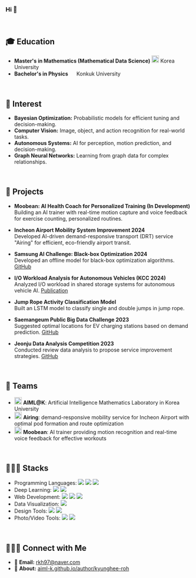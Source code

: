 ### Hi 👋

</br>

## 🎓 Education

- **Master's in Mathematics (Mathematical Data Science)**
  <img src="https://tse4.mm.bing.net/th?id=OIP.ywoAbEb_rusVR5ZQbmYFMgHaEO&w=270&h=270&c=7" width="20"/> Korea University
- **Bachelor's in Physics**  <img src="https://tse3.mm.bing.net/th?id=OIP.O24kpGzABOyqAXQCrSzBxgAAAA&w=400&h=400&c=7" width="15"/> Konkuk University



</br>

## 🌳 Interest

- **Bayesian Optimization:** Probabilistic models for efficient tuning and decision-making.  
- **Computer Vision:** Image, object, and action recognition for real-world tasks.  
- **Autonomous Systems:** AI for perception, motion prediction, and decision-making.  
- **Graph Neural Networks:** Learning from graph data for complex relationships.


</br>

## 🚀 Projects
- **Moobean: AI Health Coach for Personalized Training (In Development)**
  Building an AI trainer with real-time motion capture and voice feedback for exercise counting, personalized routines.

- **Incheon Airport Mobility System Improvement 2024**  
  Developed AI-driven demand-responsive transport (DRT) service "Airing" for efficient, eco-friendly airport transit.

- **Samsung AI Challenge: Black-box Optimization 2024**  
  Developed an offline model for black-box optimization algorithms. [GitHub](https://github.com/kyungheee/2024-Samsung-AI-Challenge-Black-box-Optimization)

- **I/O Workload Analysis for Autonomous Vehicles (KCC 2024)**  
  Analyzed I/O workload in shared storage systems for autonomous vehicle AI. [Publication](https://aiml-k.github.io/publication/2024kcc-roh-kim-lee-lee-jin-lee/)

- **Jump Rope Activity Classification Model**  
  Built an LSTM model to classify single and double jumps in jump rope.
  
- **Saemangeum Public Big Data Challenge 2023**  
  Suggested optimal locations for EV charging stations based on demand prediction. [GitHub](https://github.com/kyungheee/2023_Saemangeum_Data_Analysis_Competition)

- **Jeonju Data Analysis Competition 2023**  
  Conducted review data analysis to propose service improvement strategies. [GitHub](https://github.com/kyungheee/2023_Jeonju_Data_Analysis_Competition)

</br>

## 👥 Teams
- [<img src="https://avatars.githubusercontent.com/u/63897625?s=200&v=4" width="20"/>](https://github.com/airing-ku) **AIML@K**: Artificial Intelligence Mathematics Laboratory in Korea University
- [<img src="https://avatars.githubusercontent.com/u/186797904?s=200&v=4" width="20"/>](https://github.com/airing-ku) **Airing**: demand-responsive mobility service for Incheon Airport with optimal pod formation and route optimization
- [<img src="https://avatars.githubusercontent.com/u/194212824?s=200&v=4" width="20"/>](https://github.com/moobean) **Moobean**: AI trainer providing motion recognition and real-time voice feedback for effective workouts 

</br>

## 👩🏻‍💻 Stacks
- Programming Languages: <img src="https://img.shields.io/badge/Python-3776AB?style=plastic&logo=Python&logoColor=white"/> <img src="https://img.shields.io/badge/C-36454F?style=plastic&logo=C&logoColor=white"/>  <img src="https://img.shields.io/badge/SQL-006400?style=plastic&logo=MySQL&logoColor=white"/>
- Deep Learning: <img src="https://img.shields.io/badge/PyTorch-DD0700?style=plastic&logo=pytorch&logoColor=white"/> <img src="https://img.shields.io/badge/TensorFlow-FF6F00?style=plastic&logo=tensorflow&logoColor=white"/>
- Web Development: <img src="https://img.shields.io/badge/HTML5-E34F26?style=plastic&logo=HTML5&logoColor=white"/> <img src="https://img.shields.io/badge/CSS3-1572B6?style=plastic&logo=CSS3&logoColor=white"/> <img src="https://img.shields.io/badge/JavaScript-F7DF1E?style=plastic&logo=JavaScript&logoColor=black"/>
- Data Visualization: <img src="https://img.shields.io/badge/Tableau-004088?style=plastic&logo=Tableau&logoColor=white"/>
- Design Tools: <img src="https://img.shields.io/badge/Figma-F24E1E?style=plastic&logo=Figma&logoColor=white"/> <img src="https://img.shields.io/badge/Blender-E87D0D?style=plastic&logo=Blender&logoColor=white"/>
- Photo/Video Tools: <img src="https://img.shields.io/badge/Lightroom_Classic-0A3D62?style=plastic&logo=adobe-lightroom&logoColor=white"/> <img src="https://img.shields.io/badge/Premiere_Pro-4B0082?style=plastic&logo=adobe-premiere-pro&logoColor=white"/>

</br>

## 🙋🏻‍♀️ Connect with Me
- 💌 **Email:** [rkh97@naver.com](mailto:rkh97@naver.com)  
- 🔗 **About:** [aiml-k.github.io/author/kyunghee-roh](https://aiml-k.github.io/author/kyunghee-roh/)


</br>
<!--
**kyungheee/kyungheee** is a ✨ _special_ ✨ repository because its `README.md` (this file) appears on your GitHub profile.

Here are some ideas to get you started:

- 🔭 I’m currently working on ...
- 🌱 I’m currently learning ...
- 👯 I’m looking to collaborate on ...
- 🤔 I’m looking for help with ...
- 💬 Ask me about ...
- 📫 How to reach me: ...
- 😄 Pronouns: ...
- ⚡ Fun fact: ...
-->
